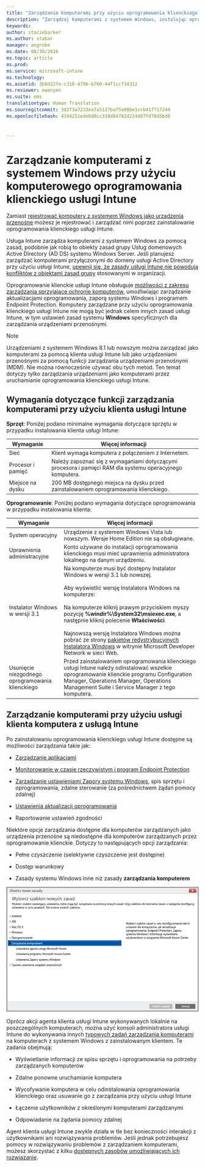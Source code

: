 ```yaml
---
title: "Zarządzanie komputerami przy użyciu oprogramowania klienckiego | Microsoft Docs"
description: "Zarządzaj komputerami z systemem Windows, instalując oprogramowanie klienckie usługi Intune."
keywords: 
author: staciebarker
ms.author: stabar
manager: angrobe
ms.date: 08/30/2016
ms.topic: article
ms.prod: 
ms.service: microsoft-intune
ms.technology: 
ms.assetid: 3b8d22fe-c318-4796-b760-44f1ccf34312
ms.reviewer: owenyen
ms.suite: ems
translationtype: Human Translation
ms.sourcegitcommit: 3d2f3a7233ea7a5127baf5a08be1ccb41f717244
ms.openlocfilehash: 4344251ede6d8cc338d84782d224d87fd78d5bd8


---
```


# <a name="manage-windows-pcs-with-intune-pc-client-software"></a>Zarządzanie komputerami z systemem Windows przy użyciu komputerowego oprogramowania klienckiego usługi Intune
Zamiast [rejestrować komputery z systemem Windows jako urządzenia przenośne](set-up-windows-device-management-with-microsoft-intune.md) możesz je rejestrować i zarządzać nimi poprzez zainstalowanie oprogramowania klienckiego usługi Intune.

Usługa Intune zarządza komputerami z systemem Windows za pomocą zasad, podobnie jak robią to obiekty zasad grupy Usług domenowych Active Directory (AD DS) systemu Windows Server. Jeśli planujesz zarządzać komputerami przyłączonymi do domeny usługi Active Directory przy użyciu usługi Intune, [upewnij się, że zasady usługi Intune nie powodują konfliktów z obiektami zasad grupy](resolve-gpo-and-microsoft-intune-policy-conflicts.md) stosowanymi w organizacji.

Oprogramowanie klienckie usługi Intune obsługuje [możliwości z zakresu zarządzania sprzyjające ochronie komputerów](policies-to-protect-windows-pcs-in-microsoft-intune.md), umożliwiając zarządzanie aktualizacjami oprogramowania, zaporą systemu Windows i programem Endpoint Protection. Komputery zarządzane przy użyciu oprogramowania klienckiego usługi Intune nie mogą być jednak celem innych zasad usługi Intune, w tym ustawień zasad systemu **Windows** specyficznych dla zarządzania urządzeniami przenośnymi.

> [!NOTE]
> Urządzeniami z systemem Windows 8.1 lub nowszym można zarządzać jako komputerami za pomocą klienta usługi Intune lub jako urządzeniami przenośnymi za pomocą funkcji zarządzania urządzeniami przenośnymi (MDM). Nie można równocześnie używać obu tych metod. Ten temat dotyczy tylko zarządzania urządzeniami jako komputerami przez uruchamianie oprogramowania klienckiego usługi Intune.

## <a name="requirements-for-intune-pc-client-management"></a>Wymagania dotyczące funkcji zarządzania komputerami przy użyciu klienta usługi Intune

**Sprzęt**: Poniżej podano minimalne wymagania dotyczące sprzętu w przypadku instalowania klienta usługi Intune:

|Wymaganie|Więcej informacji|
|---------------|--------------------|
|Sieć|Klient wymaga komputera z połączeniem z Internetem.|
|Procesor i pamięć|Należy zapoznać się z wymaganiami dotyczącymi procesora i pamięci RAM dla systemu operacyjnego komputera.|
|Miejsce na dysku|200 MB dostępnego miejsca na dysku przed zainstalowaniem oprogramowania klienckiego.|

**Oprogramowanie**: Poniżej podano wymagania dotyczące oprogramowania w przypadku instalowania klienta:

|Wymaganie|Więcej informacji|
|---------------|--------------------|
|System operacyjny | Urządzenie z systemem Windows Vista lub nowszym. Wersje Home Edition nie są obsługiwane.|
|Uprawnienia administracyjne|Konto używane do instalacji oprogramowania klienckiego musi mieć uprawnienia administratora lokalnego na danym urządzeniu.|
|Instalator Windows w wersji 3.1|Na komputerze musi być dostępny Instalator Windows w wersji 3.1 lub nowszej.<br /><br />Aby wyświetlić wersję Instalatora Windows na komputerze:<br /><br />  Na komputerze kliknij prawym przyciskiem myszy pozycję **%windir%\System32\msiexec.exe**, a następnie kliknij polecenie **Właściwości**.<br /><br />Najnowszą wersję Instalatora Windows można pobrać ze strony [pakietów redystrybucyjnych Instalatora Windows](http://go.microsoft.com/fwlink/?LinkID=234258) w witrynie Microsoft Developer Network w sieci Web.|
|Usunięcie niezgodnego oprogramowania klienckiego|Przed zainstalowaniem oprogramowania klienckiego usługi Intune należy odinstalować wszelkie oprogramowanie klienckie programu Configuration Manager, Operations Manager, Operations Management Suite i Service Manager z tego komputera.|

## <a name="computer-management-with-the-intune-computer-client"></a>Zarządzanie komputerami przy użyciu usługi klienta komputera z usługą Intune
Po zainstalowaniu oprogramowania klienckiego usługi Intune dostępne są możliwości zarządzania takie jak: 

- [Zarządzanie aplikacjami](deploy-apps-in-microsoft-intune.md)

- [Monitorowanie w czasie rzeczywistym i program Endpoint Protection](help-secure-windows-pcs-with-endpoint-protection-for-microsoft-intune.md)

- [Zarządzanie ustawieniami Zapory systemu Windows](help-protect-windows-pcs-using-windows-firewall-policies-in-microsoft-intune.md), spis sprzętu i oprogramowania, zdalne sterowanie (za pośrednictwem żądań pomocy zdalnej)

- [Ustawienia aktualizacji oprogramowania](keep-windows-pcs-up-to-date-with-software-updates-in-microsoft-intune.md)

- Raportowanie ustawień zgodności

Niektóre opcje zarządzania dostępne dla komputerów zarządzanych jako urządzenia przenośne są niedostępne dla komputerów zarządzanych przez oprogramowanie klienckie. Dotyczy to następujących opcji zarządzania:

-   Pełne czyszczenie (selektywne czyszczenie jest dostępne)

-   Dostęp warunkowy

-   Zasady systemu Windows inne niż zasady **zarządzania komputerem**

  ![Szablon zasad dla komputerów z systemem Windows](../media/pc_policy_template.png)

Oprócz akcji agenta klienta usługi Intune wykonywanych lokalnie na poszczególnych komputerach, można użyć konsoli administratora usługi Intune do wykonywania innych [typowych zadań zarządzania komputerami](common-windows-pc-management-tasks-with-the-microsoft-intune-computer-client.md) na komputerach z systemem Windows z zainstalowanym klientem. Te zadania obejmują:

-   Wyświetlanie informacji ze spisu sprzętu i oprogramowania na potrzeby zarządzanych komputerów

-   Zdalne ponowne uruchamianie komputera

-   Wycofywanie komputera w celu odinstalowania oprogramowania klienckiego oraz usuwanie go z zarządzania przy użyciu usługi Intune

-   Łączenie użytkowników z określonymi komputerami zarządzanymi

-   Odpowiadanie na żądania pomocy zdalnej

Agent klienta usługi Intune zwykle działa w tle bez konieczności interakcji z użytkownikami ani rozwiązywania problemów. Jeśli jednak potrzebujesz pomocy w rozwiązywaniu problemów z zarządzaniem komputerami, możesz skorzystać z kilku [dostępnych zasobów umożliwiających ich rozwiązanie](/intune/troubleshoot/troubleshoot-client-setup-in-microsoft-intune).



<!--HONumber=Dec16_HO3-->


